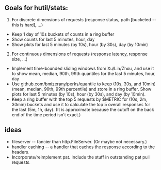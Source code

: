 ## Goals for hutil/stats:

1. For discrete dimensions of requests (response status, path [bucketed -- this is hard], ...)
  * Keep 1 day of 10s buckets of counts in a ring buffer
  * Show counts for last 5 minutes, hour, day
  * Show plots for last 5 minutes (by 10s), hour (by 30s), day (by 10min)
2. For continuous dimensions of requests (response latency, response size, ...)
  * Implement time-bounded sliding windows from Xu/Lin/Zhou, and use it to show mean, median, 90th, 99th
    quantiles for the last 5 minutes, hour, day
  * Use github.com/bmizerany/perks/quantile to keep (10s, 30s, and 10min) (mean, median, 90th, 99th
    percentile) and store in a ring buffer. Show plots for last 5 minutes (by 10s), hour (by 30s), and day
    (by 10min).
  * Keep a ring buffer with the top 5 requests by $METRIC for (10s, 2m, 30min) buckets and use it to
    calculate the top 5 overall responses for the last (5m, 1h, day). (It is approximate because the
    cutoff on the back end of the time period isn't exact.)

## ideas

* fileserver -- fancier than http.FileServer. (Or maybe not necessary.)
* handler caching -- a handler that caches the response according to the headers.
* Incorporate/reimplement pat. Include the stuff in outstanding pat pull requests.
